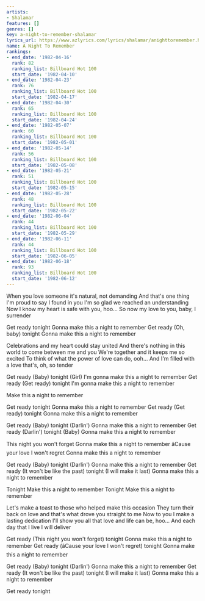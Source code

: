 ```yaml
---
artists:
- Shalamar
features: []
genres: []
key: a-night-to-remember-shalamar
lyrics_url: https://www.azlyrics.com/lyrics/shalamar/anighttoremember.html
name: A Night To Remember
rankings:
- end_date: '1982-04-16'
  rank: 82
  ranking_list: Billboard Hot 100
  start_date: '1982-04-10'
- end_date: '1982-04-23'
  rank: 76
  ranking_list: Billboard Hot 100
  start_date: '1982-04-17'
- end_date: '1982-04-30'
  rank: 65
  ranking_list: Billboard Hot 100
  start_date: '1982-04-24'
- end_date: '1982-05-07'
  rank: 60
  ranking_list: Billboard Hot 100
  start_date: '1982-05-01'
- end_date: '1982-05-14'
  rank: 56
  ranking_list: Billboard Hot 100
  start_date: '1982-05-08'
- end_date: '1982-05-21'
  rank: 51
  ranking_list: Billboard Hot 100
  start_date: '1982-05-15'
- end_date: '1982-05-28'
  rank: 48
  ranking_list: Billboard Hot 100
  start_date: '1982-05-22'
- end_date: '1982-06-04'
  rank: 44
  ranking_list: Billboard Hot 100
  start_date: '1982-05-29'
- end_date: '1982-06-11'
  rank: 44
  ranking_list: Billboard Hot 100
  start_date: '1982-06-05'
- end_date: '1982-06-18'
  rank: 93
  ranking_list: Billboard Hot 100
  start_date: '1982-06-12'
---
```


When you love someone it's natural, not demanding
And that's one thing I'm proud to say I found in you
I'm so glad we reached an understanding
Now I know my heart is safe with you, hoo...
So now my love to you, baby, I surrender

Get ready tonight
Gonna make this a night to remember
Get ready (Oh, baby) tonight
Gonna make this a night to remember

Celebrations and my heart could stay united
And there's nothing in this world to come between me and you
We're together and it keeps me so excited
To think of what the power of love can do, ooh...
And I'm filled with a love that's, oh, so tender

Get ready (Baby) tonight (Girl)
I'm gonna make this a night to remember
Get ready (Get ready) tonight
I'm gonna make this a night to remember

Make this a night to remember

Get ready tonight
Gonna make this a night to remember
Get ready (Get ready) tonight
Gonna make this a night to remember

Get ready (Baby) tonight (Darlin')
Gonna make this a night to remember
Get ready (Darlin') tonight (Baby)
Gonna make this a night to remember

This night you won't forget
Gonna make this a night to remember
âCause your love I won't regret
Gonna make this a night to remember

Get ready (Baby) tonight (Darlin')
Gonna make this a night to remember
Get ready (It won't be like the past) tonight (I will make it last)
Gonna make this a night to remember

Tonight
Make this a night to remember
Tonight
Make this a night to remember

Let's make a toast to those who helped make this occasion
They turn their back on love and that's what drove you straight to me
Now to you I make a lasting dedication
I'll show you all that love and life can be, hoo...
And each day that I live I will deliver

Get ready (This night you won't forget) tonight
Gonna make this a night to remember
Get ready (âCause your love I won't regret) tonight
Gonna make this a night to remember

Get ready (Baby) tonight (Darlin')
Gonna make this a night to remember
Get ready (It won't be like the past) tonight (I will make it last)
Gonna make this a night to remember

Get ready tonight



